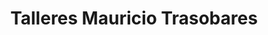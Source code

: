 ---
title: "Talleres Mauricio Trasobares"
url: /zaragoza/talleres-mauricio-trasobares/
shop: reparación de automóviles
---